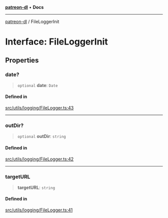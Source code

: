 [**patreon-dl**](../README.md) • **Docs**

***

[patreon-dl](../README.md) / FileLoggerInit

# Interface: FileLoggerInit

## Properties

### date?

> `optional` **date**: `Date`

#### Defined in

[src/utils/logging/FileLogger.ts:43](https://github.com/patrickkfkan/patreon-dl/blob/7c1cd2021db5cdb3733758940f1bc6aab660b08d/src/utils/logging/FileLogger.ts#L43)

***

### outDir?

> `optional` **outDir**: `string`

#### Defined in

[src/utils/logging/FileLogger.ts:42](https://github.com/patrickkfkan/patreon-dl/blob/7c1cd2021db5cdb3733758940f1bc6aab660b08d/src/utils/logging/FileLogger.ts#L42)

***

### targetURL

> **targetURL**: `string`

#### Defined in

[src/utils/logging/FileLogger.ts:41](https://github.com/patrickkfkan/patreon-dl/blob/7c1cd2021db5cdb3733758940f1bc6aab660b08d/src/utils/logging/FileLogger.ts#L41)
